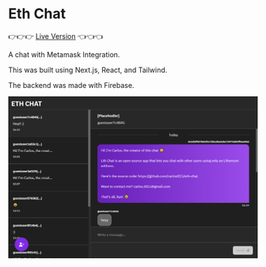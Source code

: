 # Eth Chat

👉👉👉 [Live Version](https://eth-chat.vercel.app/) 👈👈👈

A chat with Metamask Integration.

This was built using Next.js, React, and Tailwind.

The backend was made with Firebase.

![Deploy with Vercel](https://raw.githubusercontent.com/carlos815/eth-chat/main/readme/screenshot.png)
